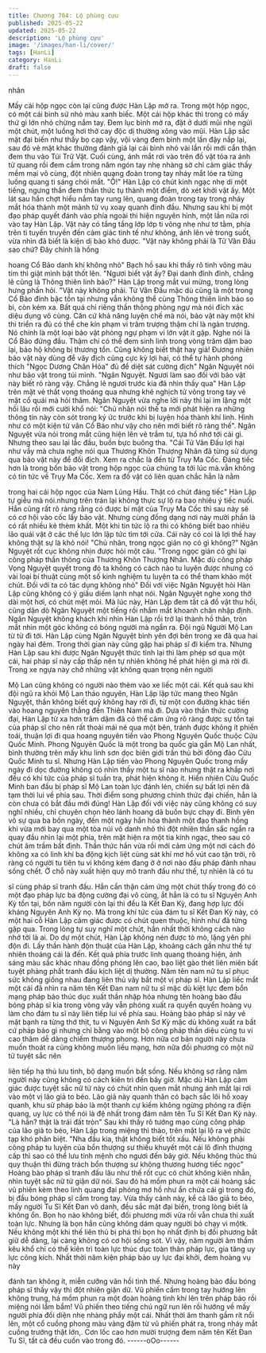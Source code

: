 ```yaml
---
title: Chương 704: Lộ phùng cựu
published: 2025-05-22
updated: 2025-05-22
description: 'Lộ phùng cựu'
image: '/images/han-li/cover/'
tags: [HanLi]
category: HanLi
draft: false
---
```


nhân

Mấy cái hộp ngọc còn lại cũng được Hàn Lập mở ra. Trong một
hộp ngọc, có một cái bình sứ nhỏ màu xanh biếc. Một cái hộp
khác thì trong có mấy thứ gì lớn nhỏ chừng nắm tay.
Đem lục bình mở ra, đặt ở dưới mũi nhẹ ngửi một chút, một luồng
hơi thở cay độc dị thường xông vào mũi.
Hàn Lập sắc mặt đại biến như thấy bọ cạp vậy, vội vàng đem bình
một lần đậy nắp lại, sau đó vẻ mặt khác thường đánh giá lại cái
bình nhỏ vài lần rồi mới cẩn thận đem thu vào Túi Trữ Vật.
Cuối cùng, ánh mắt rơi vào trên đồ vật tỏa ra ánh tử quang rồi
đem cầm trong năm ngón tay nhẹ nhàng sờ chỉ cảm giác thấy
mềm mại vô cùng, đột nhiên quang đoàn trong tay nháy mắt lóe
ra từng luồng quang ti sáng chói mắt.
"Ồ!"
Hàn Lập có chút kinh ngạc nhẹ di một tiếng, ngưng thần đem thần
thức tụ thành một điểm, dò xét khởi vật ấy.
Một lát sau hắn chợt hiểu nắm tay rung lên, quang đoàn trong tay
trong nháy mắt hóa thành một mảnh tử vụ xoay quanh đỉnh đầu.
Nhưng sau khi bị một đạo pháp quyết đánh vào phía ngoài thì
hiện nguyên hình, một lần nữa rơi vào tay Hàn Lập.
Vật này có tầng tầng lớp lớp ti võng nhẹ như tơ tằm, phía trên ti
tuyến truyền đến cảm giác tinh tế như không, ánh lên vẻ trong
suốt, vừa nhìn đã biết là kiện dị bảo khó được.
"Vật này không phải là Tử Vân Đấu sao chứ? Đây chính là hồng

hoang Cổ Bảo danh khí không nhỏ" Bạch hồ sau khi thấy rõ tinh
võng màu tím thì giật mình bật thốt lên.
"Ngươi biết vật ấy? Đại danh đỉnh đỉnh, chẳng lẽ cũng là Thông
thiên linh bảo?" Hàn Lập trong mắt vui mừng, trong lòng hưng
phấn hỏi.
"Vật này không phải. Tử Vân Đấu mặc dù cũng là một trong Cổ
Bảo đỉnh bậc tồn tại nhưng vẫn không thể cùng Thông thiên linh
bảo so bì, còn kém xa. Bất quá chỉ riêng thần thông phòng ngự
mà nói đích xác diệu dụng vô cùng. Căn cứ khả năng luyện chế
mà nói, bảo vật này một khi thi triển ra đủ có thể che kín phạm vi
trăm trượng thậm chí là ngàn trượng. Nó chính là một loại bảo vật
phòng ngự phạm vi lớn vật ít gặp. Nghe nói là Cổ Bảo đứng đầu.
Thậm chí có thể đem sinh linh trong vòng trăm dặm bao lại, bảo
hộ không bị thương tổn. Cũng không biết thật hay giả! Đương
nhiên bảo vật này dùng để vây địch cũng cực kỳ lợi hại, có thể tự
hành phóng thích "Ngọc Dương Chân Hỏa" đủ để diệt sát cường
địch" Ngân Nguyệt nói như bảo vật trong túi mình.
"Ngân Nguyệt. Ngươi làm sao đối với bảo vật này biết rõ ràng vậy.
Chẳng lẽ ngươi trước kia đã nhìn thấy qua" Hàn Lập trên mặt vẻ
thất vọng thoáng qua nhưng khẽ nghịch tử võng trong tay vẻ mặt
cổ quái mà hỏi thăm.
Ngân Nguyệt vừa nghe lời này thì lại im lặng một hồi lâu rồi mới
cười khổ nói:
"Chủ nhân nói thế ta mới phát hiện ra những thông tin này còn sót
trong ký ức trước khi bị luyện hóa thành khí linh. Hình như có một
kiện tử vân Cổ Bảo như vậy cho nên mới biết rõ ràng thế".
Ngân Nguyệt vừa nói trong mắt cũng hiện lên vẻ trầm tư, tựa hồ
nhớ tới cái gì. Nhưng theo sau lại lắc đầu, buồn bực buông tha.
"Cái Tử Vân Đấu lợi hại như vầy mà chưa nghe nói qua Thương
Khôn Thượng Nhân đã từng sử dụng qua bảo vật này để đối địch.
Xem ra chắc là đến từ Trụy Ma Cốc. Đáng tiếc hơn là trong bốn
bảo vật trong hộp ngọc của chúng ta tới lúc mà.vẫn không có tin
tức về Trụy Ma Cốc. Xem ra đồ vật có liên quan chắc hẳn là nằm

trong hai cái hộp ngọc của Nam Lũng Hầu. Thật có chút đáng
tiếc" Hàn Lập tự giễu mà nói.nhưng trên trán lại không thực sự lộ
ra bao nhiêu ý tiếc nuối.
Hắn cũng rất rõ ràng rằng có được bí mật của Trụy Ma Cốc thì
sau này sẽ có cơ hội vào cốc lấy bảo vật. Nhưng cùng đồng dạng
nơi này mười phần là có rất nhiều kẻ thèm khất. Một khi tin tức lộ
ra thì có không biết bao nhiêu lão quái vật ở các thế lực lớn lập
tức tìm tới cửa.
Cái này có coi là lợi thế hay không thật sự là khó nói!
"Chủ nhân, trong ngọc giản nọ có gì không?" Ngân Nguyệt rốt cục
không nhịn được hỏi một câu.
"Trong ngọc giản có ghi lại công pháp thần thông của Thương
Khôn Thượng Nhân. Mặc dù công pháp Vọng Nguyệt quyết trong
đó ta không có cách nào tu luyện được nhưng có vài loại bí thuật
cùng một số kinh nghiệm tu luyện ta có thể tham khảo một chút.
Đối với ta có tác dụng không nhỏ" Đối với việc Ngân Nguyệt hỏi
Hàn Lập cũng không có ý giấu diếm lạnh nhạt nói.
Ngân Nguyệt nghe xong thở dài một hơi, có chút mệt mỏi.
Mà lúc này, Hàn Lập đem tất cả đồ vật thu hồi, cũng dặn dò Ngân
Nguyệt một tiếng rồi nhắm mắt khoanh chân nhập định.
Ngân Nguyệt không khách khí nhìn Hàn Lập rồi trở lại thành hồ
thân, tròn mắt nhìn một góc không có bóng người mà ngẩn ra.
Đội ngũ Người Mộ Lan từ từ đi tới. Hàn Lập cùng Ngân Nguyệt
bình yên đợi bên trong xe đã qua hai ngày hai đêm.
Trong thời gian này cũng gặp hai pháp sĩ đi kiểm tra.
Nhưng Hàn Lập sau khi được Ngân Nguyệt thức tỉnh lại thì làm
phép sơ qua một cái, hai pháp sĩ này cấp thấp nên tự nhiên
không hề phát hiện gì mà rời đi.
Trong xe ngựa này chở những vật không quan trọng nên người

Mộ Lan cũng không có người nào thèm vào xe liếc một cái.
Kết quả sau khi đội ngũ ra khỏi Mộ Lan thảo nguyên, Hàn Lập lập
tức mang theo Ngân Nguyệt, thần không biết quỷ không hay rời
đi, từ một con đường khác tiến vào hoang nguyên thẳng đến
Thiên Nam mà đi.
Dựa vào thần thức cường đại, Hàn Lập từ xa hơn trăm dặm đã có
thể cảm ứng rõ ràng được sự tồn tại của pháp sĩ cho nên rất thoải
mái né qua một bên, tránh được không ít phiền toái, thuận lợi đi
qua hoang nguyên tiến vào Phong Nguyên Quốc thuộc Cửu Quốc
Minh.
Phong Nguyên Quốc là một trong ba quốc gia gần Mộ Lan nhất,
bình thường trên mấy khu linh sơn dọc biên giới trấn thủ bởi đông
đảo Cửu Quốc Minh tu sĩ.
Nhưng Hàn Lập tiến vào Phong Nguyên Quốc trong mấy ngày đi
dọc đường không có nhìn thấy một tu sĩ nào nhưng thật ra khắp
nơi đều có khí tức của pháp sĩ tuần tra, phát hiện không ít.
Hiển nhiên Cửu Quốc Minh ban đầu bị pháp sĩ Mộ Lan toàn lực
đánh lén, chiến sự bất lợi nên đã tạm thời lui về phía sau.
Thời điểm song phương chính thức đại chiến, hẳn là còn chưa có
bắt đầu mới đúng!
Hàn Lập đối với việc này cũng không có suy nghĩ nhiều, chỉ
chuyên chọn hẻo lánh hoang dã buồn bực chạy đi.
Bình yên vô sự qua ba bốn ngày, đến một ngày hắn hóa thành
một đạo thanh hồng khi vừa mới bay qua một tòa núi vô danh nhỏ
thì đột nhiên thần sắc ngẩn ra quay đầu nhìn lại một phía, trên
mặt hiện ra một tia kinh ngạc, theo sau có chút âm trầm bất định.
Thần thức hắn vừa rồi mới cảm ứng một nơi cách đó không xa có
linh khí ba động kịch liệt cùng sát khí mơ hồ vút cao tận trời, rõ
ràng có người tu tiên tu vi không kém đang ở ở nơi nào đấu pháp
đánh nhau sống chết.
Ở chỗ này xuất hiện quy mô tranh đấu như thế, tự nhiên là có tu

sĩ cùng pháp sĩ tranh đấu.
Hắn cẩn thận cảm ứng một chút thấy trong đó có một đạo pháp
lực ba động cường đại vô cùng, ắt hẳn là có tu sĩ Nguyên Anh Kỳ
tồn tại, bốn năm người còn lại thì đều là Kết Đan Kỳ, đang hợp
lực đối kháng Nguyên Anh Kỳ nọ.
Mà trong khí tức của đám tu sĩ Kết Đan Kỳ này, có một hai cỗ Hàn
Lập cảm giác được có chút quen thuộc, hình như đã từng gặp
qua.
Trong lòng tự suy nghĩ một chút, hắn nhất thời không cách nào
nhớ tới là ai.
Do dự một chút, Hàn Lập không nén được tò mò, lặng yên phi
độn đi.
Lấy thần hành độn thuật của Hàn Lập, khoảng cách gần như thế
tự nhiên thoáng cái là đến.
Kết quả phía trước linh quang thoáng hiện, ánh sáng màu sắc
khác nhau đồng phóng lên cao, bạo liệt gào thét liên miên bất
tuyệt phảng phất tranh đấu kịch liệt dị thường.
Năm tên nam nữ tu sĩ phục sức không giống nhau đang liên thủ
vây bắt một vị pháp sĩ.
Hàn Lập liếc mắt một cái đã nhìn ra năm tên Kết Đan nam nữ tu
sĩ mặc dù kiệt lực đem bổn mạng pháp bảo thúc dục xuất thần
nhập hóa nhưng tên hoàng bào đầu bóng pháp sĩ kia trong vòng
vây vẫn phóng xuất ra quyển quyển hoàng vụ làm cho đám tu sĩ
này liên tiếp lui về phía sau.
Hoàng bào pháp sĩ này vẻ mặt bạnh ra từng thớ thịt, tu vi Nguyên
Anh Sơ Kỳ mặc dù không xuất ra bất cứ pháp bảo gì nhưng chỉ
bằng vào một bộ công pháp thần diệu cùng tu vi cao thâm dễ
dàng chiếm thượng phong.
Hơn nữa cơ bản người này chưa muốn thoát ra cũng không
muốn liều mạng, hơn nữa đối phương có một nữ tử tuyệt sắc nên

liên tiếp hạ thủ lưu tình, bộ dạng muốn bắt sống. Nếu không sợ
rằng năm người này cũng không có cách kiên trì đến bây giờ.
Mặc dù Hàn Lập cảm giác được tuyệt sắc nữ tử này có chút nhìn
quen mắt nhưng ánh mắt lại rơi vào một vị lão giả to béo.
Lão giả này quanh thân có bạch sắc lôi hồ xoay quanh, khu sử
pháp bảo là một thanh cự kiếm không ngừng phóng ra điện
quang, uy lực có thể nói là đệ nhất trong đám năm tên Tu Sĩ Kết
Đan Kỳ này.
"Là hắn? thật là trái đất tròn" Sau khi thấy rõ tướng mạo cùng
công pháp của lão giả to béo, Hàn Lập trong miệng thì thào, trên
mặt lại lộ ra vẻ phức tạp khó phân biệt.
"Nha đầu kia, thật không biết tốt xấu. Nếu không phải công pháp
tu luyện của bổn thượng sư thiếu khuyết một cái lô đỉnh thượng
cấp thì sao có thể lưu tính mệnh cho ngươi đến bây giờ. Nếu
không thúc thủ quy thuận thì đừng trách bổn thượng sư không
thương hương tiếc ngọc" Hoàng bào pháp sĩ tranh đấu lâu như
thế rốt cục có chút không kiên nhẫn, nhìn tuyệt sắc nữ tử giận dữ
nói.
Sau đó há mồm phun ra một cái hoàng sắc vũ phiến kèm theo
linh quang đại phóng mơ hồ như ẩn chứa cái gì trong đó, bị đầu
bóng pháp sĩ cầm trong tay.
Vừa thấy cảnh này, kể cả lão giả to béo, mấy người Tu Sĩ Kết
Đan vô danh, đều sắc mặt đại biến, trong lòng biết là không ổn.
Bọn họ nào không biết, đối phương mới vừa rồi vẫn chưa thi xuất
toàn lực. Nhưng là bọn hắn cũng không dám quay người bỏ chạy
vì mộtk. Nếu không một khi thế liên thủ bị phá thì bọn họ nhất
định bị đối phương bắt giữ dễ dàng, lại càng không có cơ hội
sống sót.
Vì vậy, năm người âm thầm kêu khổ chỉ có thể kiên trì toàn lực
thúc dục toàn thân pháp lực, gia tăng uy lực công kích.
Nhất thời năm kiện pháp bảo uy lực đại khởi, đem hoàng vụ này

đánh tan không ít, miễn cưỡng vãn hồi tình thế.
Nhưng hoàng bào đầu bóng pháp sĩ thấy vậy thì đột nhiên giận
dữ.
Vũ phiến cầm trong tay hướng lên không trung, há mồm phun ra
một đoàn hoàng tinh khí lên trên pháp bảo rồi miệng nói lẩm bẩm!
Vũ phiến theo tiếng chú ngữ run lên rồi hướng về mấy người phía
đối diện nhẹ nhàng phẩy một cái.
Nhất thời âm thanh gầm rít nổi lên, một cổ cuồng phong màu
vàng đậm từ vũ phiến phát ra, trong nháy mắt cuồng trướng thật
lớn,.
Cơn lốc cao hơn mười trượng đem năm tên Kết Đan Tu Sĩ, tất cả
đều cuốn vào trong đó.
------oOo------
